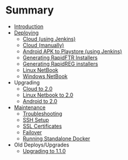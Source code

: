 # Summary

* [Introduction](README.md)
* [Deploying](web/README.md)
   * [Cloud (using Jenkins)](web/automatedchef_with_ci.md)
   * [Cloud (manually)](web/chef.md)
   * [Android APK to Playstore (using Jenkins)](web/automated_apk_with_ci.md)
   * [Generating RapidFTR Installers](web/generating-installers.md)
   * [Generating RapidREG installers](web/generating_rapidreg_installers.md)
   * [Linux NetBook](web/linux-netbook.md)
   * [Windows NetBook](web/windows-netbook.md)
* Upgrading
   * [Cloud to 2.0](web/upgrade_cloud_to_2.md)
   * [Linux Netbook to 2.0](web/upgrade_netbook_to_2.md)
   * [Android to 2.0](web/upgrade_android_to_2.md)
* [Maintenance](web/maintenance.md)
   * [Troubleshooting](web/troubleshooting.md)
   * [SSH Setup](web/ssh.md)
   * [SSL Certificates](web/ssl.md)
   * [Failover](web/failover.md)
   * [Running Standalone Docker](web/docker.md)
* Old Deploys/Upgrades
   * [Upgrading to 1.1.0](web/upgrade_to_1_1.md)

